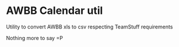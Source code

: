 # AWBB Calendar util

Utility to convert AWBB xls to csv respecting TeamStuff requirements

Nothing more to say =P
